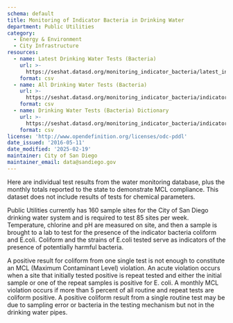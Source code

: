 ```yaml
---
schema: default
title: Monitoring of Indicator Bacteria in Drinking Water
department: Public Utilities
category:
  - Energy & Environment
  - City Infrastructure
resources:
  - name: Latest Drinking Water Tests (Bacteria)
    url: >-
      https://seshat.datasd.org/monitoring_indicator_bacteria/latest_indicator_bac_tests_datasd.csv
    format: csv
  - name: All Drinking Water Tests (Bacteria)
    url: >-
      https://seshat.datasd.org/monitoring_indicator_bacteria/indicator_bacteria_tests_datasd.csv
    format: csv
  - name: Drinking Water Tests (Bacteria) Dictionary
    url: >-
      https://seshat.datasd.org/monitoring_indicator_bacteria/indicator_bacteria_tests_dictionary_datasd.csv
    format: csv
license: 'http://www.opendefinition.org/licenses/odc-pddl'
date_issued: '2016-05-11'
date_modified: '2025-02-19'
maintainer: City of San Diego
maintainer_email: data@sandiego.gov
---
```

Here are individual test results from the water monitoring database,
plus the monthly totals reported to the state to demonstrate MCL compliance.
This dataset does not include results of tests for chemical parameters.

<!--more-->
Public Utilities currently has 160 sample sites for the City of San Diego drinking
water system and is required to test 85 sites per week. Temperature, chlorine
and pH are measured on site, and then a sample is brought to a lab to test
for the presence of the indicator bacteria coliform and E.coli. Coliform
and the strains of E.coli tested serve as indicators of the presence of
potentially harmful bacteria.

A positive result for coliform from one single test is not enough to constitute
an MCL (Maximum Contaminant Level) violation. An acute violation occurs when
a site that initially tested positive is repeat tested and either the initial
sample or one of the repeat samples is positive for E. coli. A monthly MCL
violation occurs if more than 5 percent of all routine and repeat tests
are coliform positive. A positive coliform result from a single routine
test may be due to sampling error or bacteria in the testing mechanism
but not in the drinking water pipes.

